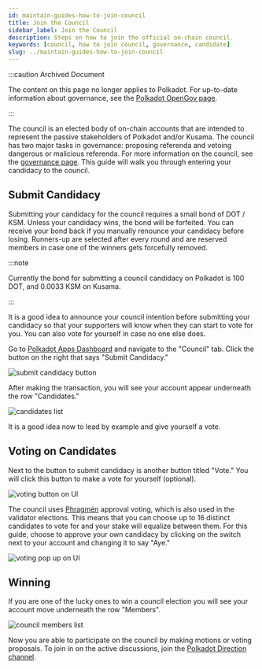 ```yaml
---
id: maintain-guides-how-to-join-council
title: Join the Council
sidebar_label: Join the Council
description: Steps on how to join the official on-chain council.
keywords: [council, how to join council, governance, candidate]
slug: ../maintain-guides-how-to-join-council
---
```


:::caution Archived Document

The content on this page no longer applies to Polkadot. For up-to-date information about governance,
see the [Polkadot OpenGov page](../learn/learn-polkadot-opengov.md).

:::

The council is an elected body of on-chain accounts that are intended to represent the passive
stakeholders of Polkadot and/or Kusama. The council has two major tasks in governance: proposing
referenda and vetoing dangerous or malicious referenda. For more information on the council, see the
[governance page](../learn/learn-governance.md#council). This guide will walk you through entering
your candidacy to the council.

## Submit Candidacy

Submitting your candidacy for the council requires a small bond of DOT / KSM. Unless your candidacy
wins, the bond will be forfeited. You can receive your bond back if you manually renounce your
candidacy before losing. Runners-up are selected after every round and are reserved members in case
one of the winners gets forcefully removed.

:::note

Currently the bond for submitting a council candidacy on Polkadot is 100 DOT, and 0.0033 KSM on
Kusama.

:::

It is a good idea to announce your council intention before submitting your candidacy so that your
supporters will know when they can start to vote for you. You can also vote for yourself in case no
one else does.

Go to [Polkadot Apps Dashboard](https://polkadot.js.org/apps) and navigate to the "Council" tab.
Click the button on the right that says "Submit Candidacy."

![submit candidacy button](../assets/council/polkadotjs_submit_candidancy.png)

After making the transaction, you will see your account appear underneath the row "Candidates."

![candidates list](../assets/council/polkadotjs_candidates.png)

It is a good idea now to lead by example and give yourself a vote.

## Voting on Candidates

Next to the button to submit candidacy is another button titled "Vote." You will click this button
to make a vote for yourself (optional).

![voting button on UI](../assets/council/polkadotjs_vote_button.png)

The council uses [Phragmén](../learn/learn-phragmen.md) approval voting, which is also used in the
validator elections. This means that you can choose up to 16 distinct candidates to vote for and
your stake will equalize between them. For this guide, choose to approve your own candidacy by
clicking on the switch next to your account and changing it to say "Aye."

![voting pop up on UI](../assets/council/polkadotjs_voting.png)

## Winning

If you are one of the lucky ones to win a council election you will see your account move underneath
the row "Members".

![council members list](../assets/council/polkadotjs_council_members.png)

Now you are able to participate on the council by making motions or voting proposals. To join in on
the active discussions, join the
[Polkadot Direction channel](https://matrix.to/#/#Polkadot-Direction:parity.io).
